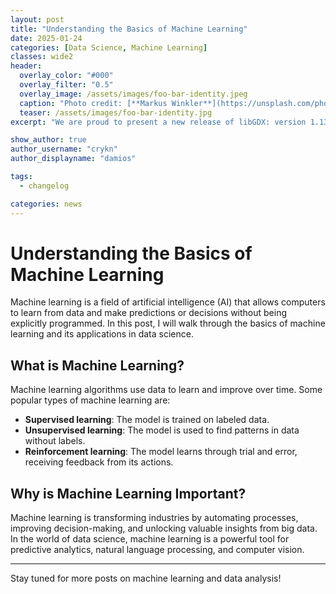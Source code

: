 ```yaml
---
layout: post
title: "Understanding the Basics of Machine Learning"
date: 2025-01-24
categories: [Data Science, Machine Learning]
classes: wide2
header:
  overlay_color: "#000"
  overlay_filter: "0.5"
  overlay_image: /assets/images/foo-bar-identity.jpeg
  caption: "Photo credit: [**Markus Winkler**](https://unsplash.com/photos/cxoR55-bels)"
  teaser: /assets/images/foo-bar-identity.jpg
excerpt: "We are proud to present a new release of libGDX: version 1.13.1!"

show_author: true
author_username: "crykn"
author_displayname: "damios"

tags:
  - changelog

categories: news
---
```


# Understanding the Basics of Machine Learning

Machine learning is a field of artificial intelligence (AI) that allows computers to learn from data and make predictions or decisions without being explicitly programmed. In this post, I will walk through the basics of machine learning and its applications in data science.

## What is Machine Learning?

Machine learning algorithms use data to learn and improve over time. Some popular types of machine learning are:

- **Supervised learning**: The model is trained on labeled data.
- **Unsupervised learning**: The model is used to find patterns in data without labels.
- **Reinforcement learning**: The model learns through trial and error, receiving feedback from its actions.

## Why is Machine Learning Important?

Machine learning is transforming industries by automating processes, improving decision-making, and unlocking valuable insights from big data. In the world of data science, machine learning is a powerful tool for predictive analytics, natural language processing, and computer vision.

---

Stay tuned for more posts on machine learning and data analysis!
